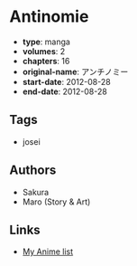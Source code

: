 # Antinomie

-   **type**: manga
-   **volumes**: 2
-   **chapters**: 16
-   **original-name**: アンチノミー
-   **start-date**: 2012-08-28
-   **end-date**: 2012-08-28

## Tags

-   josei

## Authors

-   Sakura
-   Maro (Story & Art)

## Links

-   [My Anime list](https://myanimelist.net/manga/49365/Antinomie)
